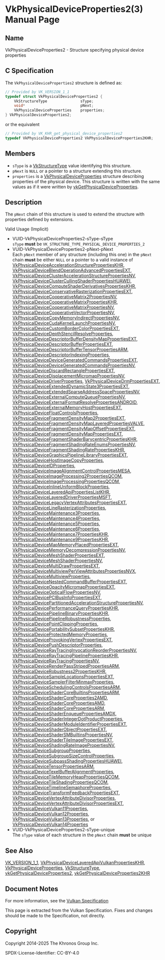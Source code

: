 # VkPhysicalDeviceProperties2(3) Manual Page

## Name

VkPhysicalDeviceProperties2 - Structure specifying physical device properties



## [](#_c_specification)C Specification

The `VkPhysicalDeviceProperties2` structure is defined as:

```c++
// Provided by VK_VERSION_1_1
typedef struct VkPhysicalDeviceProperties2 {
    VkStructureType               sType;
    void*                         pNext;
    VkPhysicalDeviceProperties    properties;
} VkPhysicalDeviceProperties2;
```

or the equivalent

```c++
// Provided by VK_KHR_get_physical_device_properties2
typedef VkPhysicalDeviceProperties2 VkPhysicalDeviceProperties2KHR;
```

## [](#_members)Members

- `sType` is a [VkStructureType](https://registry.khronos.org/vulkan/specs/latest/man/html/VkStructureType.html) value identifying this structure.
- `pNext` is `NULL` or a pointer to a structure extending this structure.
- `properties` is a [VkPhysicalDeviceProperties](https://registry.khronos.org/vulkan/specs/latest/man/html/VkPhysicalDeviceProperties.html) structure describing properties of the physical device. This structure is written with the same values as if it were written by [vkGetPhysicalDeviceProperties](https://registry.khronos.org/vulkan/specs/latest/man/html/vkGetPhysicalDeviceProperties.html).

## [](#_description)Description

The `pNext` chain of this structure is used to extend the structure with properties defined by extensions.

Valid Usage (Implicit)

- [](#VUID-VkPhysicalDeviceProperties2-sType-sType)VUID-VkPhysicalDeviceProperties2-sType-sType  
  `sType` **must** be `VK_STRUCTURE_TYPE_PHYSICAL_DEVICE_PROPERTIES_2`
- [](#VUID-VkPhysicalDeviceProperties2-pNext-pNext)VUID-VkPhysicalDeviceProperties2-pNext-pNext  
  Each `pNext` member of any structure (including this one) in the `pNext` chain **must** be either `NULL` or a pointer to a valid instance of [VkPhysicalDeviceAccelerationStructurePropertiesKHR](https://registry.khronos.org/vulkan/specs/latest/man/html/VkPhysicalDeviceAccelerationStructurePropertiesKHR.html), [VkPhysicalDeviceBlendOperationAdvancedPropertiesEXT](https://registry.khronos.org/vulkan/specs/latest/man/html/VkPhysicalDeviceBlendOperationAdvancedPropertiesEXT.html), [VkPhysicalDeviceClusterAccelerationStructurePropertiesNV](https://registry.khronos.org/vulkan/specs/latest/man/html/VkPhysicalDeviceClusterAccelerationStructurePropertiesNV.html), [VkPhysicalDeviceClusterCullingShaderPropertiesHUAWEI](https://registry.khronos.org/vulkan/specs/latest/man/html/VkPhysicalDeviceClusterCullingShaderPropertiesHUAWEI.html), [VkPhysicalDeviceComputeShaderDerivativesPropertiesKHR](https://registry.khronos.org/vulkan/specs/latest/man/html/VkPhysicalDeviceComputeShaderDerivativesPropertiesKHR.html), [VkPhysicalDeviceConservativeRasterizationPropertiesEXT](https://registry.khronos.org/vulkan/specs/latest/man/html/VkPhysicalDeviceConservativeRasterizationPropertiesEXT.html), [VkPhysicalDeviceCooperativeMatrix2PropertiesNV](https://registry.khronos.org/vulkan/specs/latest/man/html/VkPhysicalDeviceCooperativeMatrix2PropertiesNV.html), [VkPhysicalDeviceCooperativeMatrixPropertiesKHR](https://registry.khronos.org/vulkan/specs/latest/man/html/VkPhysicalDeviceCooperativeMatrixPropertiesKHR.html), [VkPhysicalDeviceCooperativeMatrixPropertiesNV](https://registry.khronos.org/vulkan/specs/latest/man/html/VkPhysicalDeviceCooperativeMatrixPropertiesNV.html), [VkPhysicalDeviceCooperativeVectorPropertiesNV](https://registry.khronos.org/vulkan/specs/latest/man/html/VkPhysicalDeviceCooperativeVectorPropertiesNV.html), [VkPhysicalDeviceCopyMemoryIndirectPropertiesNV](https://registry.khronos.org/vulkan/specs/latest/man/html/VkPhysicalDeviceCopyMemoryIndirectPropertiesNV.html), [VkPhysicalDeviceCudaKernelLaunchPropertiesNV](https://registry.khronos.org/vulkan/specs/latest/man/html/VkPhysicalDeviceCudaKernelLaunchPropertiesNV.html), [VkPhysicalDeviceCustomBorderColorPropertiesEXT](https://registry.khronos.org/vulkan/specs/latest/man/html/VkPhysicalDeviceCustomBorderColorPropertiesEXT.html), [VkPhysicalDeviceDepthStencilResolveProperties](https://registry.khronos.org/vulkan/specs/latest/man/html/VkPhysicalDeviceDepthStencilResolveProperties.html), [VkPhysicalDeviceDescriptorBufferDensityMapPropertiesEXT](https://registry.khronos.org/vulkan/specs/latest/man/html/VkPhysicalDeviceDescriptorBufferDensityMapPropertiesEXT.html), [VkPhysicalDeviceDescriptorBufferPropertiesEXT](https://registry.khronos.org/vulkan/specs/latest/man/html/VkPhysicalDeviceDescriptorBufferPropertiesEXT.html), [VkPhysicalDeviceDescriptorBufferTensorPropertiesARM](https://registry.khronos.org/vulkan/specs/latest/man/html/VkPhysicalDeviceDescriptorBufferTensorPropertiesARM.html), [VkPhysicalDeviceDescriptorIndexingProperties](https://registry.khronos.org/vulkan/specs/latest/man/html/VkPhysicalDeviceDescriptorIndexingProperties.html), [VkPhysicalDeviceDeviceGeneratedCommandsPropertiesEXT](https://registry.khronos.org/vulkan/specs/latest/man/html/VkPhysicalDeviceDeviceGeneratedCommandsPropertiesEXT.html), [VkPhysicalDeviceDeviceGeneratedCommandsPropertiesNV](https://registry.khronos.org/vulkan/specs/latest/man/html/VkPhysicalDeviceDeviceGeneratedCommandsPropertiesNV.html), [VkPhysicalDeviceDiscardRectanglePropertiesEXT](https://registry.khronos.org/vulkan/specs/latest/man/html/VkPhysicalDeviceDiscardRectanglePropertiesEXT.html), [VkPhysicalDeviceDisplacementMicromapPropertiesNV](https://registry.khronos.org/vulkan/specs/latest/man/html/VkPhysicalDeviceDisplacementMicromapPropertiesNV.html), [VkPhysicalDeviceDriverProperties](https://registry.khronos.org/vulkan/specs/latest/man/html/VkPhysicalDeviceDriverProperties.html), [VkPhysicalDeviceDrmPropertiesEXT](https://registry.khronos.org/vulkan/specs/latest/man/html/VkPhysicalDeviceDrmPropertiesEXT.html), [VkPhysicalDeviceExtendedDynamicState3PropertiesEXT](https://registry.khronos.org/vulkan/specs/latest/man/html/VkPhysicalDeviceExtendedDynamicState3PropertiesEXT.html), [VkPhysicalDeviceExtendedSparseAddressSpacePropertiesNV](https://registry.khronos.org/vulkan/specs/latest/man/html/VkPhysicalDeviceExtendedSparseAddressSpacePropertiesNV.html), [VkPhysicalDeviceExternalComputeQueuePropertiesNV](https://registry.khronos.org/vulkan/specs/latest/man/html/VkPhysicalDeviceExternalComputeQueuePropertiesNV.html), [VkPhysicalDeviceExternalFormatResolvePropertiesANDROID](https://registry.khronos.org/vulkan/specs/latest/man/html/VkPhysicalDeviceExternalFormatResolvePropertiesANDROID.html), [VkPhysicalDeviceExternalMemoryHostPropertiesEXT](https://registry.khronos.org/vulkan/specs/latest/man/html/VkPhysicalDeviceExternalMemoryHostPropertiesEXT.html), [VkPhysicalDeviceFloatControlsProperties](https://registry.khronos.org/vulkan/specs/latest/man/html/VkPhysicalDeviceFloatControlsProperties.html), [VkPhysicalDeviceFragmentDensityMap2PropertiesEXT](https://registry.khronos.org/vulkan/specs/latest/man/html/VkPhysicalDeviceFragmentDensityMap2PropertiesEXT.html), [VkPhysicalDeviceFragmentDensityMapLayeredPropertiesVALVE](https://registry.khronos.org/vulkan/specs/latest/man/html/VkPhysicalDeviceFragmentDensityMapLayeredPropertiesVALVE.html), [VkPhysicalDeviceFragmentDensityMapOffsetPropertiesEXT](https://registry.khronos.org/vulkan/specs/latest/man/html/VkPhysicalDeviceFragmentDensityMapOffsetPropertiesEXT.html), [VkPhysicalDeviceFragmentDensityMapPropertiesEXT](https://registry.khronos.org/vulkan/specs/latest/man/html/VkPhysicalDeviceFragmentDensityMapPropertiesEXT.html), [VkPhysicalDeviceFragmentShaderBarycentricPropertiesKHR](https://registry.khronos.org/vulkan/specs/latest/man/html/VkPhysicalDeviceFragmentShaderBarycentricPropertiesKHR.html), [VkPhysicalDeviceFragmentShadingRateEnumsPropertiesNV](https://registry.khronos.org/vulkan/specs/latest/man/html/VkPhysicalDeviceFragmentShadingRateEnumsPropertiesNV.html), [VkPhysicalDeviceFragmentShadingRatePropertiesKHR](https://registry.khronos.org/vulkan/specs/latest/man/html/VkPhysicalDeviceFragmentShadingRatePropertiesKHR.html), [VkPhysicalDeviceGraphicsPipelineLibraryPropertiesEXT](https://registry.khronos.org/vulkan/specs/latest/man/html/VkPhysicalDeviceGraphicsPipelineLibraryPropertiesEXT.html), [VkPhysicalDeviceHostImageCopyProperties](https://registry.khronos.org/vulkan/specs/latest/man/html/VkPhysicalDeviceHostImageCopyProperties.html), [VkPhysicalDeviceIDProperties](https://registry.khronos.org/vulkan/specs/latest/man/html/VkPhysicalDeviceIDProperties.html), [VkPhysicalDeviceImageAlignmentControlPropertiesMESA](https://registry.khronos.org/vulkan/specs/latest/man/html/VkPhysicalDeviceImageAlignmentControlPropertiesMESA.html), [VkPhysicalDeviceImageProcessing2PropertiesQCOM](https://registry.khronos.org/vulkan/specs/latest/man/html/VkPhysicalDeviceImageProcessing2PropertiesQCOM.html), [VkPhysicalDeviceImageProcessingPropertiesQCOM](https://registry.khronos.org/vulkan/specs/latest/man/html/VkPhysicalDeviceImageProcessingPropertiesQCOM.html), [VkPhysicalDeviceInlineUniformBlockProperties](https://registry.khronos.org/vulkan/specs/latest/man/html/VkPhysicalDeviceInlineUniformBlockProperties.html), [VkPhysicalDeviceLayeredApiPropertiesListKHR](https://registry.khronos.org/vulkan/specs/latest/man/html/VkPhysicalDeviceLayeredApiPropertiesListKHR.html), [VkPhysicalDeviceLayeredDriverPropertiesMSFT](https://registry.khronos.org/vulkan/specs/latest/man/html/VkPhysicalDeviceLayeredDriverPropertiesMSFT.html), [VkPhysicalDeviceLegacyVertexAttributesPropertiesEXT](https://registry.khronos.org/vulkan/specs/latest/man/html/VkPhysicalDeviceLegacyVertexAttributesPropertiesEXT.html), [VkPhysicalDeviceLineRasterizationProperties](https://registry.khronos.org/vulkan/specs/latest/man/html/VkPhysicalDeviceLineRasterizationProperties.html), [VkPhysicalDeviceMaintenance3Properties](https://registry.khronos.org/vulkan/specs/latest/man/html/VkPhysicalDeviceMaintenance3Properties.html), [VkPhysicalDeviceMaintenance4Properties](https://registry.khronos.org/vulkan/specs/latest/man/html/VkPhysicalDeviceMaintenance4Properties.html), [VkPhysicalDeviceMaintenance5Properties](https://registry.khronos.org/vulkan/specs/latest/man/html/VkPhysicalDeviceMaintenance5Properties.html), [VkPhysicalDeviceMaintenance6Properties](https://registry.khronos.org/vulkan/specs/latest/man/html/VkPhysicalDeviceMaintenance6Properties.html), [VkPhysicalDeviceMaintenance7PropertiesKHR](https://registry.khronos.org/vulkan/specs/latest/man/html/VkPhysicalDeviceMaintenance7PropertiesKHR.html), [VkPhysicalDeviceMaintenance9PropertiesKHR](https://registry.khronos.org/vulkan/specs/latest/man/html/VkPhysicalDeviceMaintenance9PropertiesKHR.html), [VkPhysicalDeviceMapMemoryPlacedPropertiesEXT](https://registry.khronos.org/vulkan/specs/latest/man/html/VkPhysicalDeviceMapMemoryPlacedPropertiesEXT.html), [VkPhysicalDeviceMemoryDecompressionPropertiesNV](https://registry.khronos.org/vulkan/specs/latest/man/html/VkPhysicalDeviceMemoryDecompressionPropertiesNV.html), [VkPhysicalDeviceMeshShaderPropertiesEXT](https://registry.khronos.org/vulkan/specs/latest/man/html/VkPhysicalDeviceMeshShaderPropertiesEXT.html), [VkPhysicalDeviceMeshShaderPropertiesNV](https://registry.khronos.org/vulkan/specs/latest/man/html/VkPhysicalDeviceMeshShaderPropertiesNV.html), [VkPhysicalDeviceMultiDrawPropertiesEXT](https://registry.khronos.org/vulkan/specs/latest/man/html/VkPhysicalDeviceMultiDrawPropertiesEXT.html), [VkPhysicalDeviceMultiviewPerViewAttributesPropertiesNVX](https://registry.khronos.org/vulkan/specs/latest/man/html/VkPhysicalDeviceMultiviewPerViewAttributesPropertiesNVX.html), [VkPhysicalDeviceMultiviewProperties](https://registry.khronos.org/vulkan/specs/latest/man/html/VkPhysicalDeviceMultiviewProperties.html), [VkPhysicalDeviceNestedCommandBufferPropertiesEXT](https://registry.khronos.org/vulkan/specs/latest/man/html/VkPhysicalDeviceNestedCommandBufferPropertiesEXT.html), [VkPhysicalDeviceOpacityMicromapPropertiesEXT](https://registry.khronos.org/vulkan/specs/latest/man/html/VkPhysicalDeviceOpacityMicromapPropertiesEXT.html), [VkPhysicalDeviceOpticalFlowPropertiesNV](https://registry.khronos.org/vulkan/specs/latest/man/html/VkPhysicalDeviceOpticalFlowPropertiesNV.html), [VkPhysicalDevicePCIBusInfoPropertiesEXT](https://registry.khronos.org/vulkan/specs/latest/man/html/VkPhysicalDevicePCIBusInfoPropertiesEXT.html), [VkPhysicalDevicePartitionedAccelerationStructurePropertiesNV](https://registry.khronos.org/vulkan/specs/latest/man/html/VkPhysicalDevicePartitionedAccelerationStructurePropertiesNV.html), [VkPhysicalDevicePerformanceQueryPropertiesKHR](https://registry.khronos.org/vulkan/specs/latest/man/html/VkPhysicalDevicePerformanceQueryPropertiesKHR.html), [VkPhysicalDevicePipelineBinaryPropertiesKHR](https://registry.khronos.org/vulkan/specs/latest/man/html/VkPhysicalDevicePipelineBinaryPropertiesKHR.html), [VkPhysicalDevicePipelineRobustnessProperties](https://registry.khronos.org/vulkan/specs/latest/man/html/VkPhysicalDevicePipelineRobustnessProperties.html), [VkPhysicalDevicePointClippingProperties](https://registry.khronos.org/vulkan/specs/latest/man/html/VkPhysicalDevicePointClippingProperties.html), [VkPhysicalDevicePortabilitySubsetPropertiesKHR](https://registry.khronos.org/vulkan/specs/latest/man/html/VkPhysicalDevicePortabilitySubsetPropertiesKHR.html), [VkPhysicalDeviceProtectedMemoryProperties](https://registry.khronos.org/vulkan/specs/latest/man/html/VkPhysicalDeviceProtectedMemoryProperties.html), [VkPhysicalDeviceProvokingVertexPropertiesEXT](https://registry.khronos.org/vulkan/specs/latest/man/html/VkPhysicalDeviceProvokingVertexPropertiesEXT.html), [VkPhysicalDevicePushDescriptorProperties](https://registry.khronos.org/vulkan/specs/latest/man/html/VkPhysicalDevicePushDescriptorProperties.html), [VkPhysicalDeviceRayTracingInvocationReorderPropertiesNV](https://registry.khronos.org/vulkan/specs/latest/man/html/VkPhysicalDeviceRayTracingInvocationReorderPropertiesNV.html), [VkPhysicalDeviceRayTracingPipelinePropertiesKHR](https://registry.khronos.org/vulkan/specs/latest/man/html/VkPhysicalDeviceRayTracingPipelinePropertiesKHR.html), [VkPhysicalDeviceRayTracingPropertiesNV](https://registry.khronos.org/vulkan/specs/latest/man/html/VkPhysicalDeviceRayTracingPropertiesNV.html), [VkPhysicalDeviceRenderPassStripedPropertiesARM](https://registry.khronos.org/vulkan/specs/latest/man/html/VkPhysicalDeviceRenderPassStripedPropertiesARM.html), [VkPhysicalDeviceRobustness2PropertiesKHR](https://registry.khronos.org/vulkan/specs/latest/man/html/VkPhysicalDeviceRobustness2PropertiesKHR.html), [VkPhysicalDeviceSampleLocationsPropertiesEXT](https://registry.khronos.org/vulkan/specs/latest/man/html/VkPhysicalDeviceSampleLocationsPropertiesEXT.html), [VkPhysicalDeviceSamplerFilterMinmaxProperties](https://registry.khronos.org/vulkan/specs/latest/man/html/VkPhysicalDeviceSamplerFilterMinmaxProperties.html), [VkPhysicalDeviceSchedulingControlsPropertiesARM](https://registry.khronos.org/vulkan/specs/latest/man/html/VkPhysicalDeviceSchedulingControlsPropertiesARM.html), [VkPhysicalDeviceShaderCoreBuiltinsPropertiesARM](https://registry.khronos.org/vulkan/specs/latest/man/html/VkPhysicalDeviceShaderCoreBuiltinsPropertiesARM.html), [VkPhysicalDeviceShaderCoreProperties2AMD](https://registry.khronos.org/vulkan/specs/latest/man/html/VkPhysicalDeviceShaderCoreProperties2AMD.html), [VkPhysicalDeviceShaderCorePropertiesAMD](https://registry.khronos.org/vulkan/specs/latest/man/html/VkPhysicalDeviceShaderCorePropertiesAMD.html), [VkPhysicalDeviceShaderCorePropertiesARM](https://registry.khronos.org/vulkan/specs/latest/man/html/VkPhysicalDeviceShaderCorePropertiesARM.html), [VkPhysicalDeviceShaderEnqueuePropertiesAMDX](https://registry.khronos.org/vulkan/specs/latest/man/html/VkPhysicalDeviceShaderEnqueuePropertiesAMDX.html), [VkPhysicalDeviceShaderIntegerDotProductProperties](https://registry.khronos.org/vulkan/specs/latest/man/html/VkPhysicalDeviceShaderIntegerDotProductProperties.html), [VkPhysicalDeviceShaderModuleIdentifierPropertiesEXT](https://registry.khronos.org/vulkan/specs/latest/man/html/VkPhysicalDeviceShaderModuleIdentifierPropertiesEXT.html), [VkPhysicalDeviceShaderObjectPropertiesEXT](https://registry.khronos.org/vulkan/specs/latest/man/html/VkPhysicalDeviceShaderObjectPropertiesEXT.html), [VkPhysicalDeviceShaderSMBuiltinsPropertiesNV](https://registry.khronos.org/vulkan/specs/latest/man/html/VkPhysicalDeviceShaderSMBuiltinsPropertiesNV.html), [VkPhysicalDeviceShaderTileImagePropertiesEXT](https://registry.khronos.org/vulkan/specs/latest/man/html/VkPhysicalDeviceShaderTileImagePropertiesEXT.html), [VkPhysicalDeviceShadingRateImagePropertiesNV](https://registry.khronos.org/vulkan/specs/latest/man/html/VkPhysicalDeviceShadingRateImagePropertiesNV.html), [VkPhysicalDeviceSubgroupProperties](https://registry.khronos.org/vulkan/specs/latest/man/html/VkPhysicalDeviceSubgroupProperties.html), [VkPhysicalDeviceSubgroupSizeControlProperties](https://registry.khronos.org/vulkan/specs/latest/man/html/VkPhysicalDeviceSubgroupSizeControlProperties.html), [VkPhysicalDeviceSubpassShadingPropertiesHUAWEI](https://registry.khronos.org/vulkan/specs/latest/man/html/VkPhysicalDeviceSubpassShadingPropertiesHUAWEI.html), [VkPhysicalDeviceTensorPropertiesARM](https://registry.khronos.org/vulkan/specs/latest/man/html/VkPhysicalDeviceTensorPropertiesARM.html), [VkPhysicalDeviceTexelBufferAlignmentProperties](https://registry.khronos.org/vulkan/specs/latest/man/html/VkPhysicalDeviceTexelBufferAlignmentProperties.html), [VkPhysicalDeviceTileMemoryHeapPropertiesQCOM](https://registry.khronos.org/vulkan/specs/latest/man/html/VkPhysicalDeviceTileMemoryHeapPropertiesQCOM.html), [VkPhysicalDeviceTileShadingPropertiesQCOM](https://registry.khronos.org/vulkan/specs/latest/man/html/VkPhysicalDeviceTileShadingPropertiesQCOM.html), [VkPhysicalDeviceTimelineSemaphoreProperties](https://registry.khronos.org/vulkan/specs/latest/man/html/VkPhysicalDeviceTimelineSemaphoreProperties.html), [VkPhysicalDeviceTransformFeedbackPropertiesEXT](https://registry.khronos.org/vulkan/specs/latest/man/html/VkPhysicalDeviceTransformFeedbackPropertiesEXT.html), [VkPhysicalDeviceVertexAttributeDivisorProperties](https://registry.khronos.org/vulkan/specs/latest/man/html/VkPhysicalDeviceVertexAttributeDivisorProperties.html), [VkPhysicalDeviceVertexAttributeDivisorPropertiesEXT](https://registry.khronos.org/vulkan/specs/latest/man/html/VkPhysicalDeviceVertexAttributeDivisorPropertiesEXT.html), [VkPhysicalDeviceVulkan11Properties](https://registry.khronos.org/vulkan/specs/latest/man/html/VkPhysicalDeviceVulkan11Properties.html), [VkPhysicalDeviceVulkan12Properties](https://registry.khronos.org/vulkan/specs/latest/man/html/VkPhysicalDeviceVulkan12Properties.html), [VkPhysicalDeviceVulkan13Properties](https://registry.khronos.org/vulkan/specs/latest/man/html/VkPhysicalDeviceVulkan13Properties.html), or [VkPhysicalDeviceVulkan14Properties](https://registry.khronos.org/vulkan/specs/latest/man/html/VkPhysicalDeviceVulkan14Properties.html)
- [](#VUID-VkPhysicalDeviceProperties2-sType-unique)VUID-VkPhysicalDeviceProperties2-sType-unique  
  The `sType` value of each structure in the `pNext` chain **must** be unique

## [](#_see_also)See Also

[VK\_VERSION\_1\_1](https://registry.khronos.org/vulkan/specs/latest/man/html/VK_VERSION_1_1.html), [VkPhysicalDeviceLayeredApiVulkanPropertiesKHR](https://registry.khronos.org/vulkan/specs/latest/man/html/VkPhysicalDeviceLayeredApiVulkanPropertiesKHR.html), [VkPhysicalDeviceProperties](https://registry.khronos.org/vulkan/specs/latest/man/html/VkPhysicalDeviceProperties.html), [VkStructureType](https://registry.khronos.org/vulkan/specs/latest/man/html/VkStructureType.html), [vkGetPhysicalDeviceProperties2](https://registry.khronos.org/vulkan/specs/latest/man/html/vkGetPhysicalDeviceProperties2.html), [vkGetPhysicalDeviceProperties2KHR](https://registry.khronos.org/vulkan/specs/latest/man/html/vkGetPhysicalDeviceProperties2KHR.html)

## [](#_document_notes)Document Notes

For more information, see the [Vulkan Specification](https://registry.khronos.org/vulkan/specs/latest/html/vkspec.html#VkPhysicalDeviceProperties2)

This page is extracted from the Vulkan Specification. Fixes and changes should be made to the Specification, not directly.

## [](#_copyright)Copyright

Copyright 2014-2025 The Khronos Group Inc.

SPDX-License-Identifier: CC-BY-4.0